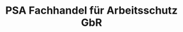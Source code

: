 ---
title: "PSA Fachhandel für Arbeitsschutz GbR"
url: /templin/psa-fachhandel-fuer-arbeitsschutz-gbr/
shop: Kleidung
---